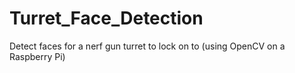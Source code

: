 # Turret_Face_Detection

Detect faces for a nerf gun turret to lock on to (using OpenCV on a Raspberry Pi)
